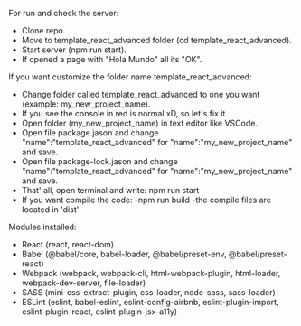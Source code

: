 For run and check the server:

- Clone repo.
- Move to template_react_advanced folder (cd template_react_advanced).
- Start server (npm run start).
- If opened a page with "Hola Mundo" all its "OK".

If you want customize the folder name template_react_advanced:

- Change folder called template_react_advanced to one you want (example: my_new_project_name).
- If you see the console in red is normal xD, so let's fix it.
- Open folder (my_new_project_name) in text editor like VSCode.
- Open file package.jason and change "name":"template_react_advanced" for "name":"my_new_project_name" and save.
- Open file package-lock.jason and change "name":"template_react_advanced" for "name":"my_new_project_name" and save.
- That' all, open terminal and write: npm run start
- If you want compile the code: -npm run build -the compile files are located in 'dist'

Modules installed:

- React (react, react-dom)
- Babel (@babel/core, babel-loader, @babel/preset-env, @babel/preset-react)
- Webpack (webpack, webpack-cli, html-webpack-plugin, html-loader, webpack-dev-server, file-loader)
- SASS (mini-css-extract-plugin, css-loader, node-sass, sass-loader)
- ESLint (eslint, babel-eslint, eslint-config-airbnb, eslint-plugin-import, eslint-plugin-react, eslint-plugin-jsx-a11y)
